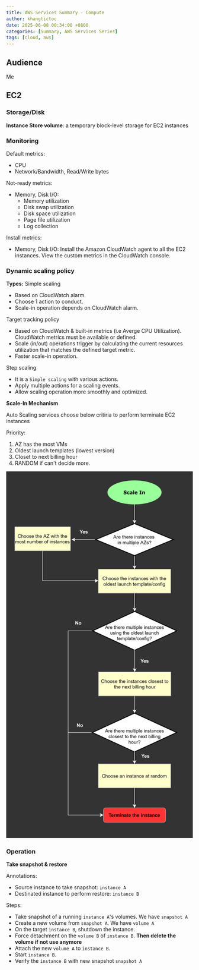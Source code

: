```yaml
---
title: AWS Services Summary - Compute
author: khangtictoc
date: 2025-06-08 00:34:00 +0800
categories: [Summary, AWS Services Series]
tags: [cloud, aws]
---
```


## Audience

Me

## EC2

### Storage/Disk

**Instance Store volume**: a temporary block-level storage for EC2 instances

### Monitoring

Default metrics:
- CPU
- Network/Bandwidth, Read/Write bytes

Not-ready metrics:
- Memory, Disk I/O:
  - Memory utilization
  - Disk swap utilization
  - Disk space utilization
  - Page file utilization
  - Log collection

Install metrics:
- Memory, Disk I/O: Install the Amazon CloudWatch agent to all the EC2 instances. View the custom metrics in the CloudWatch console.

### Dynamic scaling policy

**Types:**
Simple scaling
- Based on CloudWatch alarm.
- Choose 1 action to conduct.
- Scale-in operation depends on CloudWatch alarm.

Target tracking policy
- Based on CloudWatch & built-in metrics (i.e Averge CPU Utilization). CloudWatch metrics must be available or defined. 
- Scale (in/out) operations trigger by calculating the current resources utilization that matches the defined target metric.
- Faster scale-in operation.

Step scaling
- It is a `Simple scaling` with various actions.
- Apply multiple actions for a scaling events.
- Allow scaling operation more smoothly and optimized.

**Scale-In Mechanism**

Auto Scaling services choose below critiria to perform terminate EC2 instances

Priority:
1. AZ has the most VMs
2. Oldest launch templates (lowest version)
3. Closet to next billing hour
4. RANDOM if can't decide more.

![Scale-In Mechanism](assets/img/2025/aws/services-series/ASG-default-policy-evaluation-flowchart.png)


### Operation

**Take snapshot & restore**

Annotations:
- Source instance to take snapshot: `instance A`
- Destinated instance to perform restore: `instance B`

Steps:
- Take snapshot of a running `instance A`'s volumes. We have `snapshot A`
- Create a new volume from `snapshot A`. We have `volume A`
- On the target `instance B`, shutdown the instance.
- Force detachment on the `volume B` of `instance B`. **Then delete the volume if not use anymore**
- Attach the new `volume A` to `instance B`.
- Start `instance B`.
- Verify the `instance B` with new snapshot `snapshot A`




